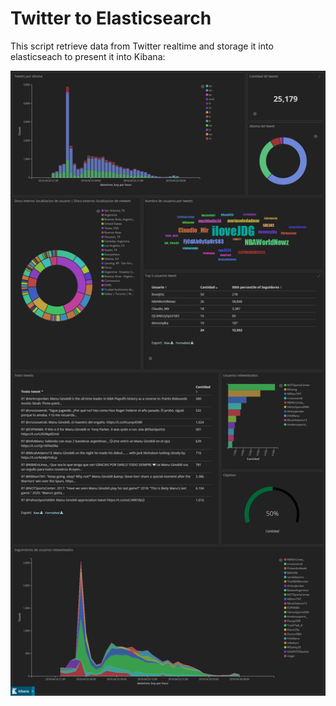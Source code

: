 # Twitter to Elasticsearch

This script retrieve data from Twitter realtime and storage it into elasticseach to present it into Kibana:

![Screenshot](dashboard.png)
